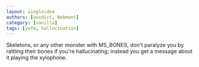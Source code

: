 ```yaml
---
layout: singleidea
authors: [aosdict, Webmant]
category: [vanilla]
tags: [yafm, hallucination]
---
```

Skeletons, or any other monster with MS_BONES, don't paralyze you by rattling their bones if you're hallucinating; instead you get a message about it playing the xylophone.
